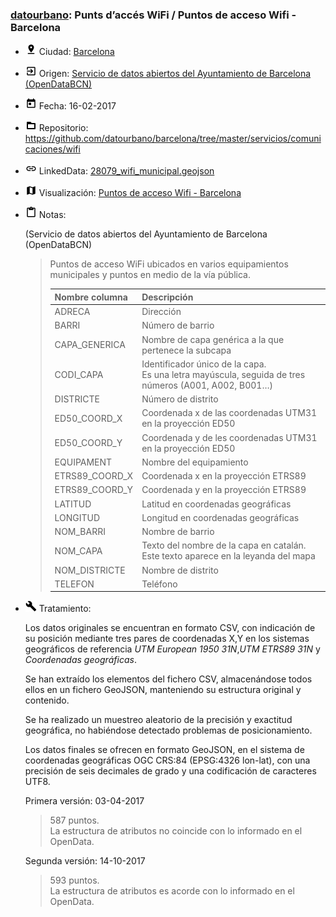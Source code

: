 ### [datourbano](https://github.com/datourbano): Punts d’accés WiFi / Puntos de acceso Wifi - Barcelona

* ![](https://raw.githubusercontent.com/datourbano/simbologia/master/_/ubicacion_18.png) Ciudad: [Barcelona](https://datourbano.github.io/barcelona)
* ![](https://raw.githubusercontent.com/datourbano/simbologia/master/_/origen_18.png) Origen: [Servicio de datos abiertos del Ayuntamiento de Barcelona (OpenDataBCN)](http://opendata-ajuntament.barcelona.cat/data/es/dataset/punts-wifi)
* ![](https://raw.githubusercontent.com/datourbano/simbologia/master/_/calendario_18.png) Fecha: 16-02-2017
* ![](https://raw.githubusercontent.com/datourbano/simbologia/master/_/carpeta_18.png) Repositorio: https://github.com/datourbano/barcelona/tree/master/servicios/comunicaciones/wifi
* ![](https://raw.githubusercontent.com/datourbano/simbologia/master/_/enlace_18.png) LinkedData: [28079_wifi_municipal.geojson](https://raw.githubusercontent.com/datourbano/barcelona/master/servicios/comunicaciones/wifi/08019_punts_wifi.geojson)
* ![](https://raw.githubusercontent.com/datourbano/simbologia/master/_/mapa_18.png) Visualización: [Puntos de acceso Wifi - Barcelona](https://datourbano.github.io/barcelona/servicios/comunicaciones/wifi/08019_punts_wifi)
* ![](https://raw.githubusercontent.com/datourbano/simbologia/master/_/notas_18.png) Notas:
  
  (Servicio de datos abiertos del Ayuntamiento de Barcelona (OpenDataBCN)
  >Puntos de acceso WiFi ubicados en varios equipamientos municipales y puntos en medio de la vía pública. 
  >
  >|Nombre columna|Descripción
  >|:---|:---
  >|ADRECA|Dirección
  >|BARRI|Número de barrio
  >|CAPA_GENERICA|Nombre de capa genérica a la que pertenece la subcapa
  >|CODI_CAPA|Identificador único de la capa.</br>Es una letra mayúscula, seguida de tres números (A001, A002, B001…)
  >|DISTRICTE|Número de distrito
  >|ED50_COORD_X|Coordenada x de las coordenadas UTM31 en la proyección ED50
  >|ED50_COORD_Y|Coordenada y de les coordenadas UTM31 en la proyección ED50
  >|EQUIPAMENT|Nombre del equipamiento
  >|ETRS89_COORD_X|Coordenada x en la proyección ETRS89
  >|ETRS89_COORD_Y|Coordenada y en la proyección ETRS89
  >|LATITUD|Latitud en coordenadas geográficas
  >|LONGITUD|Longitud en coordenadas geográficas
  >|NOM_BARRI|Nombre de barrio
  >|NOM_CAPA|Texto del nombre de la capa en catalán.</br>Este texto aparece en la leyanda del mapa
  >|NOM_DISTRICTE|Nombre de distrito
  >|TELEFON|Teléfono

* ![](https://raw.githubusercontent.com/datourbano/simbologia/master/_/herramienta_18.png) Tratamiento:
  
  Los datos originales se encuentran en formato CSV, con indicación de su posición mediante tres pares de coordenadas X,Y en los sistemas geográficos de referencia *UTM European 1950 31N*,*UTM ETRS89 31N* y *Coordenadas geográficas*.

  Se han extraído los elementos del fichero CSV, almacenándose todos ellos en un fichero GeoJSON, manteniendo su estructura original y contenido.

  Se ha realizado un muestreo aleatorio de la precisión y exactitud geográfica, no habiéndose detectado problemas de posicionamiento.

  Los datos finales se ofrecen en formato GeoJSON, en el sistema de coordenadas geográficas OGC CRS:84 (EPSG:4326 lon-lat), con una precisión de seis decimales de grado y una codificación de caracteres UTF8.
  
  Primera versión: 03-04-2017  
  > 587 puntos.  
  > La estructura de atributos no coincide con lo informado en el OpenData.  

  Segunda versión: 14-10-2017  
  > 593 puntos.  
  > La estructura de atributos es acorde con lo informado en el OpenData.    
